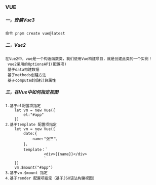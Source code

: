 ### VUE

##### 一，安装Vue3

```vue
命令 pnpm create vue@latest
```

##### 二，Vue2

```
在Vue2中，vue是一个构造函数类，我们使用Vue构建项目，就是创建此类的一个实例！
 vue2采用的OptionsAPI(配置项)
 基于data构建数据
 基于methods创建方法
 基于computed创建计算属性
```

##### 三，在Vue中如何指定视图

```vue
1.基于el配置项指定
	let vm = new Vue({
		el:"#app"
	})
2.基于template 配置项指定
	let vm = new Vue({
		date:{
			name:"张三"，
		}，
		template：`
				 <div>{{name}}</div> 
				 `
	})
	vm.$mount("#app")
3.基于vm.$mount 指定
4.基于render 配置项指定（基于JSX语法构建视图）
```

